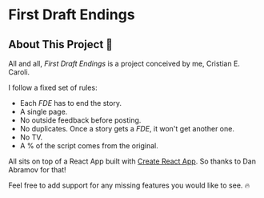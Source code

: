 # First Draft Endings

## About This Project 📓
All and all, _First Draft Endings_
is a project conceived by me, Cristian E. Caroli.

I follow a fixed set of rules:

- Each <i>FDE</i> has to end the story.
- A single page.
- No outside feedback before posting.
- No duplicates. Once a story gets a <i>FDE</i>, it won't get another one.
- No TV.
- A % of the script comes from the original.

All sits on top of a React App built with [Create React App](https://github.com/facebookincubator/create-react-app). 
So thanks to Dan Abramov for that! 

Feel free to add support for any missing features you would like to see. :fire:
